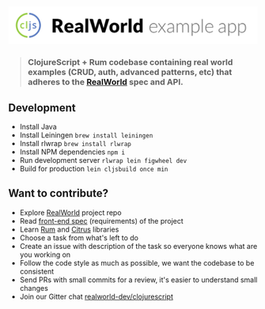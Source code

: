 ![ClojureScript + Rum example app](logo.png)


> ### ClojureScript + Rum codebase containing real world examples (CRUD, auth, advanced patterns, etc) that adheres to the [RealWorld](https://github.com/gothinkster/realworld-example-apps) spec and API.

## Development

- Install Java
- Install Leiningen `brew install leiningen`
- Install rlwrap `brew install rlwrap`
- Install NPM dependencies `npm i`
- Run development server `rlwrap lein figwheel dev`
- Build for production `lein cljsbuild once min`

## Want to contribute?

- Explore [RealWorld](https://github.com/gothinkster/realworld) project repo
- Read [front-end spec](https://github.com/gothinkster/realworld/tree/master/spec#frontend-specs) (requirements) of the project
- Learn [Rum](https://github.com/tonsky/rum/) and [Citrus](https://github.com/roman01la/citrus) libraries
- Choose a task from what's left to do
- Create an issue with description of the task so everyone knows what are you working on
- Follow the code style as much as possible, we want the codebase to be consistent
- Send PRs with small commits for a review, it's easier to understand small changes
- Join our Gitter chat [realworld-dev/clojurescript](https://gitter.im/realworld-dev/clojurescript)
